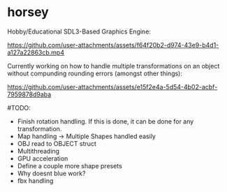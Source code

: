 



# horsey
Hobby/Educational SDL3-Based Graphics Engine:

https://github.com/user-attachments/assets/f64f20b2-d974-43e9-b4d1-a127a22863cb.mp4

Currently working on how to handle multiple transformations on an object without compunding rounding errors
(amongst other things):

https://github.com/user-attachments/assets/e15f2e4a-5d54-4b02-acbf-7959878d9aba


#TODO:

- Finish rotation handling. If this is done, it can be done for any transformation.
- Map handling -> Multiple Shapes handled easily
- OBJ read to OBJECT struct
- Multithreading
- GPU acceleration
- Define a couple more shape presets
- Why doesnt blue work?
- fbx handling
